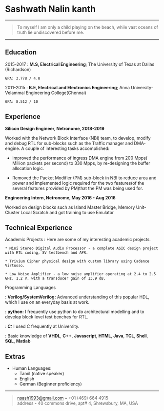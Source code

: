 Sashwath Nalin kanth
============

----
>  To myself I am only a child playing on the beach, while vast oceans of truth lie undiscovered before me.
----

Education
---------

2015-2017 
:   **M.S, Electrical Engineering**; The University of Texas at Dallas (Richardson)

    GPA: 3.778 / 4.0

2011-2015
:   **B.E, Electrical and Electronics Engineering**; Anna University- Velammal Engineering College(Chennai)

    GPA: 8.512 / 10

Experience
----------

**Silicon Design Engineer, Netronome, 2018-2019**

Worked with the Network Block Interface (NBI) team, to develop, modify and debug RTL for sub-blocks such as the Traffic manager and DMA-engine. A couple of interesting tasks accomplished:

* Improved the performance of ingress DMA engine from 200 Mpps( Million packets per second) to 330 Mpps, by re-designing the buffer allocation logic.

* Removed the Packet Modifier (PM) sub-block in NBI to reduce area and power and implemented logic required for the two features(of the several features provided by PM)that the PM was being used for.

**Engineering Intern, Netronome, May 2016 - Aug 2016**

Worked on design blocks such as Island Master Bridge, Memory Unit-Cluster Local Scratch and got training to use Emulator

Technical Experience
--------------------

Academic Projects
:   Here are some of my interesting academic projects.

    * Mini Stereo Digital Audio Processor - a complete ASIC design project with RTL coding, SV testbench and APR.
    
    * Trivium Cipher physical design with custom library using Cadence Virtuoso.
    
    * Low Noise Amplifier - a low noise amplifier operating at 2.4 to 2.5 GHz, 1.2 V, with a transducer gain of 13.9 dB.

Programming Languages

:   **Verilog/SystemVerilog:** Advanced understanding of this popular HDL, which I use on an everyday basis at work. 

:   **python:** I frequently use python to do architectural modelling and to develop block level test benches for RTL.

:   **C:** I used C frequently at University.

:   Basic knowledge of **VHDL**, **C++**, **Javascript**, **HTML**, **Java**, **TCL**, **Shell**, **SQL**, **Matlab**

[ref]: https://github.com/Sash-github-account

Extras
----------------------------------------
* Human Languages:
     * Tamil (native speaker)
     * English
     * German (Beginner proficiency)
----

> <nsash1993@gmail.com> • +01 (469) 664 4915\
> address - 40 commons drive, apt# 4, Shrewsbury, MA, USA
